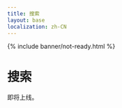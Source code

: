 ```yaml
---
title: 搜索
layout: base
localization: zh-CN
---
```


{% include banner/not-ready.html %}

# 搜索

即将上线。